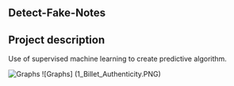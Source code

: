 ## Detect-Fake-Notes

## Project description
Use of supervised machine learning to create predictive algorithm.

![Graphs](3_corr_between_left_and_right_height.png)
![Graphs] (1_Billet_Authenticity.PNG)
